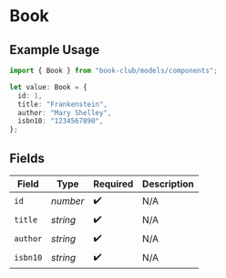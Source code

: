 # Book

## Example Usage

```typescript
import { Book } from "book-club/models/components";

let value: Book = {
  id: 1,
  title: "Frankenstein",
  author: "Mary Shelley",
  isbn10: "1234567890",
};
```

## Fields

| Field              | Type               | Required           | Description        |
| ------------------ | ------------------ | ------------------ | ------------------ |
| `id`               | *number*           | :heavy_check_mark: | N/A                |
| `title`            | *string*           | :heavy_check_mark: | N/A                |
| `author`           | *string*           | :heavy_check_mark: | N/A                |
| `isbn10`           | *string*           | :heavy_check_mark: | N/A                |